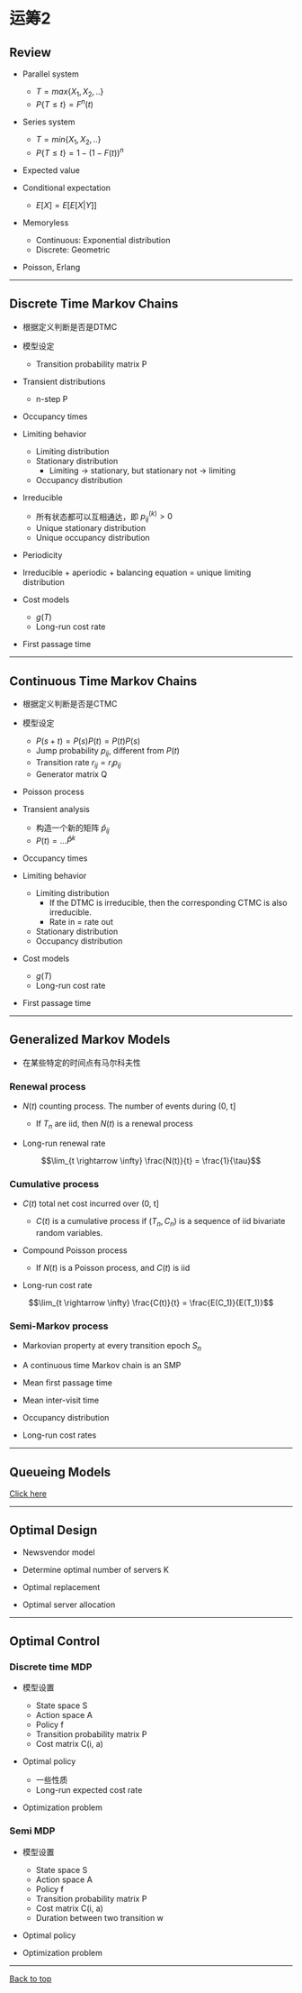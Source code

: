 # 运筹2

## Review

- Parallel system
    - $T = max\{X_1, X_2, ..\}$
    - $P\{T \leq t\} = F^n (t)$

- Series system
    - $T = min\{X_1, X_2, ..\}$
    - $P\{T \leq t\} = 1 - (1 - F(t))^n$

- Expected value

- Conditional expectation
    - $E[X] = E[E[X|Y]]$

- Memoryless
    - Continuous: Exponential distribution
    - Discrete: Geometric

- Poisson, Erlang

---

## Discrete Time Markov Chains

- 根据定义判断是否是DTMC

- 模型设定
    - Transition probability matrix P

- Transient distributions
    - n-step P

- Occupancy times

- Limiting behavior
    - Limiting distribution
    - Stationary distribution
        - Limiting $\rightarrow$ stationary, but stationary not $\rightarrow$ limiting
    - Occupancy distribution

- Irreducible
    - 所有状态都可以互相通达，即 $p_{ij}^{(k)} > 0$
    - Unique stationary distribution
    - Unique occupancy distribution

- Periodicity

- Irreducible + aperiodic + balancing equation = unique limiting distribution

- Cost models
    - $g(T)$
    - Long-run cost rate

- First passage time

---

## Continuous Time Markov Chains

- 根据定义判断是否是CTMC

- 模型设定
    - $P(s+t) = P(s)P(t) = P(t)P(s)$
    - Jump probability $p_{ij}$, different from $P(t)$
    - Transition rate $r_{ij} = r_i p_{ij}$
    - Generator matrix Q

- Poisson process

- Transient analysis
    - 构造一个新的矩阵 $\hat{p}_{ij}$
    - $P(t) = ...\hat{P}^k$

- Occupancy times

- Limiting behavior
    - Limiting distribution
        - If the DTMC is irreducible, then the corresponding CTMC is also irreducible.
        - Rate in = rate out
    - Stationary distribution
    - Occupancy distribution

- Cost models
    - $g(T)$
    - Long-run cost rate

- First passage time


---

## Generalized Markov Models

- 在某些特定的时间点有马尔科夫性

### Renewal process

- $N(t)$ counting process. The number of events during (0, t]
    - If $T_n$ are iid, then $N(t)$ is a renewal process

- Long-run renewal rate

$$\lim_{t \rightarrow \infty} \frac{N(t)}{t} = \frac{1}{\tau}$$

### Cumulative process

- $C(t)$ total net cost incurred over (0, t]
    - $C(t)$ is a cumulative process if $(T_n, C_n)$ is a sequence of iid bivariate random variables. 

- Compound Poisson process
    - If $N(t)$ is a Poisson process, and $C(t)$ is iid

- Long-run cost rate

$$\lim_{t \rightarrow \infty} \frac{C(t)}{t} = \frac{E(C_1)}{E(T_1)}$$

### Semi-Markov process

- Markovian property at every transition epoch $S_n$

- A continuous time Markov chain is an SMP

- Mean first passage time

- Mean inter-visit time

- Occupancy distribution

- Long-run cost rates

---

## Queueing Models

[Click here](queueing.md)

---

## Optimal Design

- Newsvendor model

- Determine optimal number of servers K

- Optimal replacement

- Optimal server allocation

---

## Optimal Control

### Discrete time MDP

- 模型设置
    - State space S
    - Action space A
    - Policy f
    - Transition probability matrix P
    - Cost matrix C(i, a)

- Optimal policy
    - 一些性质
    - Long-run expected cost rate

- Optimization problem

### Semi MDP

- 模型设置
    - State space S
    - Action space A
    - Policy f
    - Transition probability matrix P
    - Cost matrix C(i, a)
    - Duration between two transition w

- Optimal policy

- Optimization problem

---

[Back to top](#运筹2)
